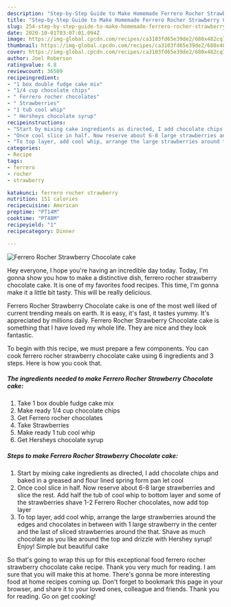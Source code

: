 ```yaml
---
description: "Step-by-Step Guide to Make Homemade Ferrero Rocher Strawberry Chocolate cake"
title: "Step-by-Step Guide to Make Homemade Ferrero Rocher Strawberry Chocolate cake"
slug: 254-step-by-step-guide-to-make-homemade-ferrero-rocher-strawberry-chocolate-cake
date: 2020-10-01T03:07:01.094Z
image: https://img-global.cpcdn.com/recipes/ca3103fd65e39de2/680x482cq70/ferrero-rocher-strawberry-chocolate-cake-recipe-main-photo.jpg
thumbnail: https://img-global.cpcdn.com/recipes/ca3103fd65e39de2/680x482cq70/ferrero-rocher-strawberry-chocolate-cake-recipe-main-photo.jpg
cover: https://img-global.cpcdn.com/recipes/ca3103fd65e39de2/680x482cq70/ferrero-rocher-strawberry-chocolate-cake-recipe-main-photo.jpg
author: Joel Roberson
ratingvalue: 4.8
reviewcount: 36509
recipeingredient:
- "1 box double fudge cake mix"
- "1/4 cup chocolate chips"
- " Ferrero rocher chocolates"
- " Strawberries"
- "1 tub cool whip"
- " Hersheys chocolate syrup"
recipeinstructions:
- "Start by mixing cake ingredients as directed, I add chocolate chips and baked in a greased and flour lined spring form pan let cool"
- "Once cool slice in half. Now reserve about 6-8 large strawberries and slice the rest. Add half the tub of cool whip to bottom layer and some of the strawberries shave 1-2 Ferrero Rocher chocolates, now add top layer"
- "To top layer, add cool whip, arrange the large strawberries around the edges and chocolates in between with 1 large strawberry in the center and the last of sliced strawberries around the that. Shave as much chocolate as you like around the top and drizzle with Hershey syrup! Enjoy! Simple but beautiful cake"
categories:
- Recipe
tags:
- ferrero
- rocher
- strawberry

katakunci: ferrero rocher strawberry 
nutrition: 151 calories
recipecuisine: American
preptime: "PT14M"
cooktime: "PT48M"
recipeyield: "1"
recipecategory: Dinner

---
```



![Ferrero Rocher Strawberry Chocolate cake](https://img-global.cpcdn.com/recipes/ca3103fd65e39de2/680x482cq70/ferrero-rocher-strawberry-chocolate-cake-recipe-main-photo.jpg)

Hey everyone, I hope you're having an incredible day today. Today, I'm gonna show you how to make a distinctive dish, ferrero rocher strawberry chocolate cake. It is one of my favorites food recipes. This time, I'm gonna make it a little bit tasty. This will be really delicious.

Ferrero Rocher Strawberry Chocolate cake is one of the most well liked of current trending meals on earth. It is easy, it's fast, it tastes yummy. It's appreciated by millions daily. Ferrero Rocher Strawberry Chocolate cake is something that I have loved my whole life. They are nice and they look fantastic.




To begin with this recipe, we must prepare a few components. You can cook ferrero rocher strawberry chocolate cake using 6 ingredients and 3 steps. Here is how you cook that.

<!--inarticleads1-->

##### The ingredients needed to make Ferrero Rocher Strawberry Chocolate cake:

1. Take 1 box double fudge cake mix
1. Make ready 1/4 cup chocolate chips
1. Get  Ferrero rocher chocolates
1. Take  Strawberries
1. Make ready 1 tub cool whip
1. Get  Hersheys chocolate syrup




<!--inarticleads2-->

##### Steps to make Ferrero Rocher Strawberry Chocolate cake:

1. Start by mixing cake ingredients as directed, I add chocolate chips and baked in a greased and flour lined spring form pan let cool
1. Once cool slice in half. Now reserve about 6-8 large strawberries and slice the rest. Add half the tub of cool whip to bottom layer and some of the strawberries shave 1-2 Ferrero Rocher chocolates, now add top layer
1. To top layer, add cool whip, arrange the large strawberries around the edges and chocolates in between with 1 large strawberry in the center and the last of sliced strawberries around the that. Shave as much chocolate as you like around the top and drizzle with Hershey syrup! Enjoy! Simple but beautiful cake




So that's going to wrap this up for this exceptional food ferrero rocher strawberry chocolate cake recipe. Thank you very much for reading. I am sure that you will make this at home. There's gonna be more interesting food at home recipes coming up. Don't forget to bookmark this page in your browser, and share it to your loved ones, colleague and friends. Thank you for reading. Go on get cooking!
